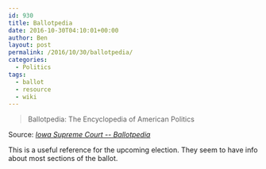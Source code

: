 ```yaml
---
id: 930
title: Ballotpedia
date: 2016-10-30T04:10:01+00:00
author: Ben
layout: post
permalink: /2016/10/30/ballotpedia/
categories:
  - Politics
tags:
  - ballot
  - resource
  - wiki
---
```

> Ballotpedia: The Encyclopedia of American Politics

Source: _[Iowa Supreme Court -- Ballotpedia](https://ballotpedia.org/Iowa_Supreme_Court)_

This is a useful reference for the upcoming election. They seem to have info about most sections of the ballot.